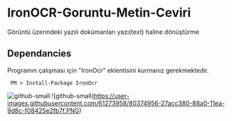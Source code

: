 # IronOCR-Goruntu-Metin-Ceviri
Görüntü üzerindeki yazılı dokümanları yazı(text) haline dönüştürme

## Dependancies

Programın çalışması için "IronOcr" eklentisini kurmanız gerekmektedir.

```
 PM > Install-Package IronOcr
```
![github-small](https://user-images.githubusercontent.com/61273958/80374658-ad7c3f00-889f-11ea-8259-9d9beb060f1d.PNG)
![github-small(https://user-images.githubusercontent.com/61273958/80374956-27acc380-88a0-11ea-9d8c-f08425e2fb7f.PNG)
